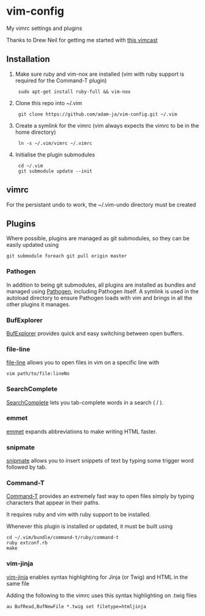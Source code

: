 # vim-config

My vimrc settings and plugins

Thanks to Drew Neil for getting me started with [this vimcast](http://vimcasts.org/episodes/synchronizing-plugins-with-git-submodules-and-pathogen/)

## Installation

1. Make sure ruby and vim-nox are installed (vim with ruby support is required for the Command-T plugin)

        sudo apt-get install ruby-full && vim-nox

2. Clone this repo into ~/.vim

        git clone https://github.com/adam-ja/vim-config.git ~/.vim

3. Create a symlink for the vimrc (vim always expects the vimrc to be in the home directory)

        ln -s ~/.vim/vimrc ~/.vimrc

4. Initialise the plugin submodules

        cd ~/.vim
        git submodule update --init

## vimrc

For the persistant undo to work, the ~/.vim-undo directory must be created

## Plugins

Where possible, plugins are managed as git submodules, so they can be easily updated using

    git submodule foreach git pull origin master

### Pathogen

In addition to being git submodules, all plugins are installed as bundles and managed using [Pathogen](https://github.com/tpope/vim-pathogen), including Pathogen itself. A symlink is used in the autoload directory to ensure Pathogen loads with vim and brings in all the other plugins it manages.

### BufExplorer

[BufExplorer](https://github.com/vim-scripts/bufexplorer.zip) provides quick and easy switching between open buffers.

### file-line

[file-line](https://github.com/bogado/file-line) allows you to open files in vim on a specific line with

    vim path/to/file:lineNo

### SearchComplete

[SearchComplete](https://github.com/vim-scripts/SearchComplete) lets you tab-complete words in a search ( / ).

### emmet

[emmet](https://github.com/mattn/emmet-vim) expands abbreviations to make writing HTML faster.

### snipmate

[snipmate](https://github.com/msanders/snipmate.vim) allows you to insert snippets of text by typing some trigger word followed by tab.

### Command-T

[Command-T](https://github.com/wincent/Command-T) provides an extremely fast way to open files simply by typing characters that appear in their paths.

It requires ruby and vim with ruby support to be installed.

Whenever this plugin is installed or updated, it must be built using

    cd ~/.vim/bundle/command-t/ruby/command-t
    ruby extconf.rb
    make

### vim-jinja

[vim-jinja](https://github.com/mitsuhiko/vim-jinja) enables syntax highlighting for Jinja (or Twig) and HTML in the same file

Adding the following to the vimrc uses this syntax highlighting on .twig files

    au BufRead,BufNewFile *.twig set filetype=htmljinja
